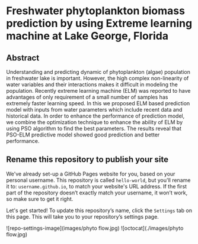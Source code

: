 # Freshwater phytoplankton biomass prediction by  using Extreme learning machine at Lake George, Florida

## Abstract
Understanding and predicting dynamic of phytoplankton (algae) population in freshwater lake is important. However, the high complex non-linearity of water variables and their interactions makes it difficult in modeling the population. Recently extreme learning machine (ELM) was reported to have advantages of only requirement of a small number of samples has extremely faster learning speed. In this we proposed ELM based prediction model with inputs from water parameters which include recent data and historical data. In order to enhance the performance of prediction model, we combine the optimization technique to enhance the ability of ELM by using PSO algorithm to find the best parameters. The results reveal that PSO-ELM predictive model showed good prediction and better performance.





## Rename this repository to publish your site

We've already set-up a GitHub Pages website for you, based on your personal username. This repository is called `hello-world`, but you'll rename it to: `username.github.io`, to match your website's URL address. If the first part of the repository doesn’t exactly match your username, it won’t work, so make sure to get it right.

Let's get started! To update this repository’s name, click the `Settings` tab on this page. This will take you to your repository’s settings page. 

![repo-settings-image](images/phyto flow.jpg)
![octocat](./images/phyto flow.jpg)

